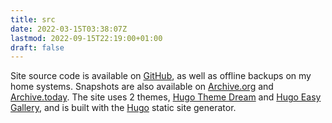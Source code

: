 ```yaml
---
title: src
date: 2022-03-15T03:38:07Z
lastmod: 2022-09-15T22:19:00+01:00
draft: false
---
```


Site source code is available on [GitHub](https://github.com/robot-one/robot-one.github.io), as well as offline backups on my home systems. Snapshots are also available on [Archive.org](https://web.archive.org/web/*/robot-one.github.io) and [Archive.today](https://archive.today/3lBgJ). The site uses 2 themes, [Hugo Theme Dream](https://github.com/Darthagnon/hugo-theme-dream) and [Hugo Easy Gallery](https://github.com/Darthagnon/hugo-easy-gallery), and is built with the [Hugo](https://gohugo.io/) static site generator.

